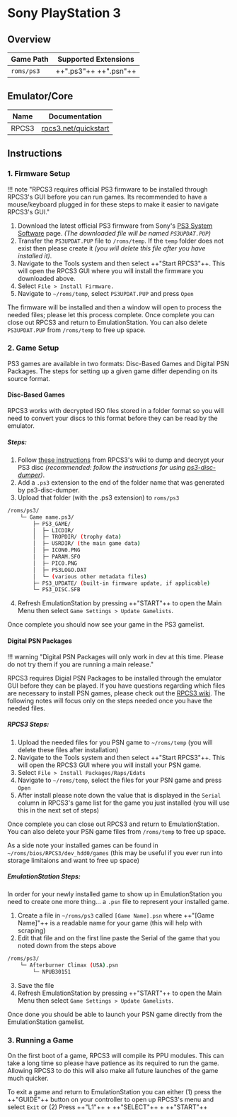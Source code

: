 # Sony PlayStation 3

## Overview

| Game Path | Supported Extensions |
| --- | --- |
| `roms/ps3` | ++".ps3"++ ++".psn"++ |

## Emulator/Core

| Name | Documentation |
| --- | --- |
| RPCS3 | [rpcs3.net/quickstart](https://rpcs3.net/quickstart) |

## Instructions

### 1. Firmware Setup

!!! note "RPCS3 requires official PS3 firmware to be installed through RPCS3's GUI before you can run games. Its recommended to have a mouse/keyboard plugged in for these steps to make it easier to navigate RPCS3's GUI."

1. Download the latest official PS3 firmware from Sony's [PS3 System Software](https://www.playstation.com/en-us/support/hardware/ps3/system-software/) page. *(The downloaded file will be named `PS3UPDAT.PUP`)*
2. Transfer the `PS3UPDAT.PUP` file to `/roms/temp`.  If the `temp` folder does not exist then please create it *(you will delete this file after you have installed it)*.
3. Navigate to the Tools system and then select ++"Start RPCS3"++. This will open the RPCS3 GUI where you will install the firmware you downloaded above.
4. Select `File > Install Firmware.`
5. Navigate to `~/roms/temp`, select `PS3UPDAT.PUP` and press `Open`

The firmware will be installed and then a window will open to process the needed files; please let this process complete.  Once complete you can close out RPCS3 and return to EmulationStation. You can also delete `PS3UPDAT.PUP` from `/roms/temp` to free up space.

### 2. Game Setup

PS3 games are available in two formats: Disc-Based Games and Digital PSN Packages. The steps for setting up a given game differ depending on its source format.

#### Disc-Based Games
RPCS3 works with decrypted ISO files stored in a folder format so you will need to convert your discs to this format before they can be read by the emulator.

##### Steps:
1. Follow [these instructions](https://wiki.rpcs3.net/index.php?title=Help:Dumping_PlayStation_3_games#Using_a_compatible_Blu-ray_drive_with_PC_to_dump_disc_games) from RPCS3's wiki to dump and decrypt your PS3 disc *(recommended: follow the instructions for using [ps3-disc-dumper](https://github.com/13xforever/ps3-disc-dumper/releases))*.
2. Add a `.ps3` extension to the end of the folder name that was generated by ps3-disc-dumper.
3. Upload that folder (with the .ps3 extension) to `roms/ps3`
``` bash title="Example Folder Structure"
/roms/ps3/
    └─ Game name.ps3/
        ├─ PS3_GAME/
        │  ├─ LICDIR/
        │  ├─ TROPDIR/ (trophy data)
        │  ├─ USRDIR/ (the main game data)
        │  ├─ ICON0.PNG
        │  ├─ PARAM.SFO
        │  ├─ PIC0.PNG
        │  ├─ PS3LOGO.DAT
        │  └─ (various other metadata files)
        ├─ PS3_UPDATE/ (built-in firmware update, if applicable)
        └─ PS3_DISC.SFB
```
4. Refresh EmulationStation by pressing ++"START"++ to open the Main Menu then select `Game Settings > Update Gamelists`.  

Once complete you should now see your game in the PS3 gamelist.

#### Digital PSN Packages 

!!! warning "Digital PSN Packages will only work in dev at this time. Please do not try them if you are running a main release."

RPCS3 requires Digial PSN Packages to be installed through the emulator GUI before they can be played.  If you have questions regarding which files are necessary to install PSN games, please check out the [RPCS3 wiki](https://wiki.rpcs3.net/index.php?title=Help:Dumping_PlayStation_3_games#Dumping_PSN_content).  The following notes will focus only on the steps needed once you have the needed files.

##### RPCS3 Steps:
1. Upload the needed files for you PSN game to `~/roms/temp` (you will delete these files after installation)
2. Navigate to the Tools system and then select ++"Start RPCS3"++. This will open the RPCS3 GUI where you will install your PSN game.
3. Select `File > Install Packages/Raps/Edats`
4. Navigate to `~/roms/temp`, select the files for your PSN game and press `Open`
5. After install please note down the value that is displayed in the `Serial` column in RPCS3's game list for the game you just installed  (you will use this in the next set of steps)

Once complete you can close out RPCS3 and return to EmulationStation. You can also delete your PSN game files from `/roms/temp` to free up space.

As a side note your installed games can be found in `~/roms/bios/RPCS3/dev_hdd0/games` (this may be useful if you ever run into storage limitaions and want to free up space)

##### EmulationStation Steps:

In order for your newly installed game to show up in EmulationStation you need to create one more thing... a `.psn` file to represent your installed game.

1. Create a file in `~/roms/ps3` called `[Game Name].psn` where ++"[Game Name]"++ is a readable name for your game (this will help with scraping)
2. Edit that file and on the first line paste the Serial of the game that you noted down from the steps above
``` bash title="Example File Setup"
/roms/ps3/
    └─ Afterburner Climax (USA).psn
        └─ NPUB30151
```
3. Save the file
4. Refresh EmulationStation by pressing ++"START"++ to open the Main Menu then select `Game Settings > Update Gamelists`.

Once done you should be able to launch your PSN game directly from the EmulationStation gamelist.

### 3. Running a Game

On the first boot of a game, RPCS3 will compile its PPU modules. This can take a long time so please have patience as its required to run the game. Allowing RPCS3 to do this will also make all future launches of the game much quicker.

To exit a game and return to EmulationStation you can either (1) press the ++"GUIDE"++ button on your controller to open up RPCS3's menu and select `Exit` or (2) Press ++"L1"++ + ++"SELECT"++ + ++"START"++